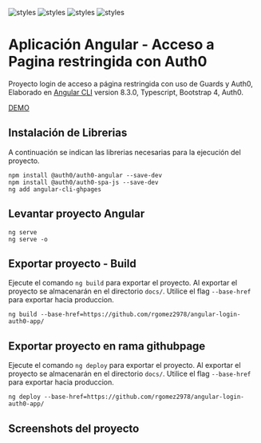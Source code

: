 ![styles](https://img.shields.io/badge/Angular-DD0031?style=for-the-badge&logo=angular&logoColor=white)
![styles](https://img.shields.io/badge/TypeScript-007ACC?style=for-the-badge&logo=typescript&logoColor=white)
![styles](https://img.shields.io/badge/Bootstrap-563D7C?style=for-the-badge&logo=bootstrap&logoColor=white)
![styles](https://img.shields.io/badge/Auth0-gray?style=for-the-badge&logo=json&logoColor=white)

# Aplicación Angular - Acceso a Pagina restringida con Auth0 

Proyecto login de acceso a página restringida con uso de Guards y Auth0, Elaborado en [Angular CLI](https://github.com/angular/angular-cli) version 8.3.0, Typescript, Bootstrap 4, Auth0.


[DEMO](https://github.com/rgomez2978/angular-login-auth0-app)

## Instalación de Librerias

A continuación se indican las librerias necesarias para la ejecución del proyecto.

    npm install @auth0/auth0-angular --save-dev
    npm install @auth0/auth0-spa-js --save-dev
    ng add angular-cli-ghpages


## Levantar proyecto Angular

    ng serve
    ng serve -o


## Exportar proyecto - Build

Ejecute el comando `ng build` para exportar el proyecto. Al exportar el proyecto se almacenarán en el directorio `docs/`. Utilice el flag `--base-href` para exportar hacia produccion.

    ng build --base-href=https://github.com/rgomez2978/angular-login-auth0-app/



## Exportar proyecto en rama githubpage

Ejecute el comando `ng deploy` para exportar el proyecto. Al exportar el proyecto se almacenarán en el directorio `docs/`. Utilice el flag `--base-href` para exportar hacia produccion.

    ng deploy --base-href=https://github.com/rgomez2978/angular-login-auth0-app/




## Screenshots del proyecto



